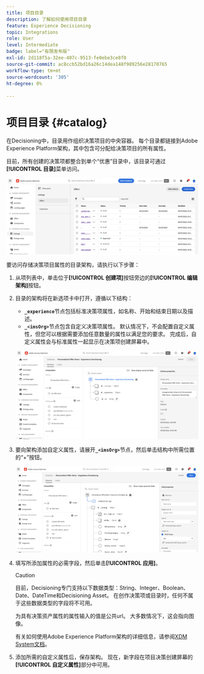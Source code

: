 ```yaml
---
title: 项目目录
description: 了解如何使用项目目录
feature: Experience Decisioning
topic: Integrations
role: User
level: Intermediate
badge: label="有限发布版"
exl-id: 2d118f5a-32ee-407c-9513-fe0ebe3ce8f0
source-git-commit: ac8ccb52bd16a26c14dea148f989256e28170765
workflow-type: tm+mt
source-wordcount: '305'
ht-degree: 0%

---
```


# 项目目录 {#catalog}

在Decisioning中，目录用作组织决策项目的中央容器。 每个目录都链接到Adobe Experience Platform架构，其中包含可分配给决策项目的所有属性。

目前，所有创建的决策项都整合到单个“优惠”目录中，该目录可通过&#x200B;**[!UICONTROL 目录]**&#x200B;菜单访问。

![](assets/catalogs-list.png)

要访问存储决策项目属性的目录架构，请执行以下步骤：

1. 从项列表中，单击位于&#x200B;**[!UICONTROL 创建项]**&#x200B;按钮旁边的&#x200B;**[!UICONTROL 编辑架构]**&#x200B;按钮。

1. 目录的架构将在新选项卡中打开，遵循以下结构：

   * **`_experience`**&#x200B;节点包括标准决策项属性，如名称、开始和结束日期以及描述。
   * **`_<imsOrg>`**&#x200B;节点包含自定义决策项属性。 默认情况下，不会配置自定义属性，但您可以根据需要添加任意数量的属性以满足您的要求。 完成后，自定义属性会与标准属性一起显示在决策项创建屏幕中。

   ![](assets/catalogs-schema.png)

1. 要向架构添加自定义属性，请展开&#x200B;**`_<imsOrg>`**&#x200B;节点，然后单击结构中所需位置的“+”按钮。

   ![](assets/catalogs-add.png)

1. 填写所添加属性的必需字段，然后单击&#x200B;**[!UICONTROL 应用]**。

   >[!CAUTION]
   >
   >目前，Decisioning专门支持以下数据类型：String、Integer、Boolean、Date、DateTime和Decisioning Asset。 在创作决策项或目录时，任何不属于这些数据类型的字段将不可用。

   为具有决策资产属性的属性输入的值是公共url。 大多数情况下，这会指向图像。

   有关如何使用Adobe Experience Platform架构的详细信息，请参阅[XDM System文档](https://experienceleague.adobe.com/docs/experience-platform/xdm/ui/overview.html?lang=zh-Hans)。

1. 添加所需的自定义属性后，保存架构。 现在，新字段在项目决策创建屏幕的&#x200B;**[!UICONTROL 自定义属性]**&#x200B;部分中可用。
